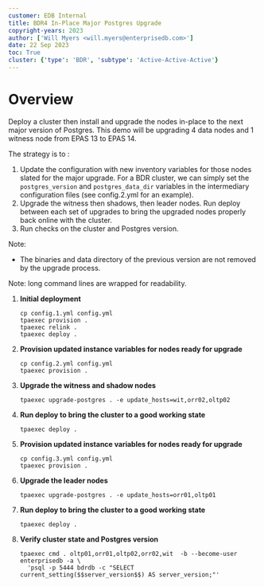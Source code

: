 ```yaml
---
customer: EDB Internal
title: BDR4 In-Place Major Postgres Upgrade
copyright-years: 2023
author: ['Will Myers <will.myers@enterprisedb.com>']
date: 22 Sep 2023
toc: True
cluster: {'type': 'BDR', 'subtype': 'Active-Active-Active'}
---
```


# Overview

Deploy a cluster then install and upgrade the nodes in-place to the
next major version of Postgres. This demo will be upgrading 4 data nodes
and 1 witness node from EPAS 13 to EPAS 14.

The strategy is to :
1) Update the configuration with new inventory variables
for those nodes slated for the major upgrade. For a BDR cluster, we can
simply set the `postgres_version` and `postgres_data_dir` variables in
the intermediary configuration files (see config.2.yml for an example).
2) Upgrade the witness then shadows, then leader nodes. Run deploy between each
set of upgrades to bring the upgraded nodes properly back online with the cluster.
3) Run checks on the cluster and Postgres version.

Note:
- The binaries and data directory of the previous version are not removed
by the upgrade process.

Note: long command lines are wrapped for readability.

1.  **Initial deployment**

    ```
    cp config.1.yml config.yml
    tpaexec provision .
    tpaexec relink .
    tpaexec deploy .
    ```

2.  **Provision updated instance variables for nodes ready for upgrade**

    ```
    cp config.2.yml config.yml
    tpaexec provision .   
    ```

3.  **Upgrade the witness and shadow nodes**

    ```
    tpaexec upgrade-postgres . -e update_hosts=wit,orr02,oltp02
    ```

4.  **Run deploy to bring the cluster to a good working state**

    ```
    tpaexec deploy .
    ```

5.  **Provision updated instance variables for nodes ready for upgrade**

    ```
    cp config.3.yml config.yml
    tpaexec provision .
    ```

6.  **Upgrade the leader nodes**

    ```
    tpaexec upgrade-postgres . -e update_hosts=orr01,oltp01
    ```

7.  **Run deploy to bring the cluster to a good working state**

    ```
    tpaexec deploy .
    ```

8.  **Verify cluster state and Postgres version**

    ```
    tpaexec cmd . oltp01,orr01,oltp02,orr02,wit  -b --become-user enterprisedb -a \
      'psql -p 5444 bdrdb -c "SELECT current_setting($$server_version$$) AS server_version;"'
    ```
